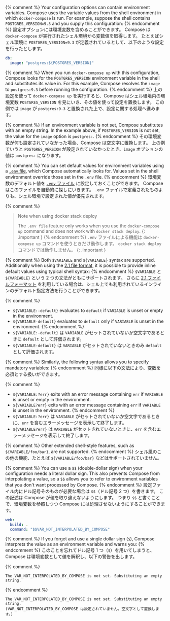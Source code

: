{% comment %}
Your configuration options can contain environment variables. Compose uses the
variable values from the shell environment in which `docker-compose` is run. For
example, suppose the shell contains `POSTGRES_VERSION=9.3` and you supply this
configuration:
{% endcomment %}
設定オプションには環境変数を含めることができます。
Compose は `docker-compose` が実行されたシェル環境から変数値を取得します。
たとえばシェル環境に `POSTGRES_VERSION=9.3` が定義されているとして、以下のような設定を行ったとします。

```yaml
db:
  image: "postgres:${POSTGRES_VERSION}"
```

{% comment %}
When you run `docker-compose up` with this configuration, Compose looks for the
`POSTGRES_VERSION` environment variable in the shell and substitutes its value
in. For this example, Compose resolves the `image` to `postgres:9.3` before
running the configuration.
{% endcomment %}
上の設定を使って `docker-compose up` を実行すると、Compose はシェル環境内の環境変数 `POSTGRES_VERSION` を見にいき、その値を使って設定を置換します。
この例では `image` が `postgres:9.3` と置換された上で、設定に関する処理へ進みます。

{% comment %}
If an environment variable is not set, Compose substitutes with an empty
string. In the example above, if `POSTGRES_VERSION` is not set, the value for
the `image` option is `postgres:`.
{% endcomment %}
その環境変数が何も設定されていなかった場合、Compose は空文字に置換します。
上の例でいうと `POSTGRES_VERSION` が設定されていなかったとき、`image` オプションの値は `postgres:` になります。

{% comment %}
You can set default values for environment variables using a
[`.env` file](/compose/env-file/), which Compose automatically looks for. Values
set in the shell environment override those set in the `.env` file.
{% endcomment %}
環境変数のデフォルト値を [`.env` ファイル](/compose/env-file/) に設定しておくことができます。
Compose はこのファイルを自動的に探しにいきます。
`.env` ファイルで定義されたものよりも、シェル環境で設定された値が優先されます。

{% comment %}
> Note when using docker stack deploy
>
> The `.env file` feature only works when you use the `docker-compose up` command
> and does not work with `docker stack deploy`.
{: .important }
{% endcomment %}
> `.env` ファイルによる機能は `docker-compose up` コマンドを使うときだけ動作します。
> `docker stack deploy` コマンドでは動作しません。
{: .important }

{% comment %}
Both `$VARIABLE` and `${VARIABLE}` syntax are supported. Additionally when using
the [2.1 file format](/compose/compose-file/compose-versioning/#version-21), it is possible to
provide inline default values using typical shell syntax:
{% endcomment %}
`$VARIABLE` と `${VARIABLE}` という 2 つの文法がともにサポートされます。
さらに [2.1 ファイルフォーマット](/compose/compose-file/compose-versioning/#version-21) を利用している場合は、シェル上でも利用されているインラインのデフォルト指定方法を行うことができます。

{% comment %}
- `${VARIABLE:-default}` evaluates to `default` if `VARIABLE` is unset or
  empty in the environment.
- `${VARIABLE-default}` evaluates to `default` only if `VARIABLE` is unset
  in the environment.
{% endcomment %}
- `${VARIABLE:-default}` は `VARIABLE` がセットされていないか空文字であるときに `default` として評価されます。
- `${VARIABLE-default}` は `VARIABLE` がセットされていないときのみ `default` として評価されます。

{% comment %}
Similarly, the following syntax allows you to specify mandatory variables:
{% endcomment %}
同様に以下の文法により、変数を必須とする扱いができます。

{% comment %}
- `${VARIABLE:?err}` exits with an error message containing `err` if
  `VARIABLE` is unset or empty in the environment.
- `${VARIABLE?err}` exits with an error message containing `err` if
  `VARIABLE` is unset in the environment.
{% endcomment %}
- `${VARIABLE:?err}` は `VARIABLE` がセットされていないか空文字であるときに、`err` を含むエラーメッセージを表示して終了します。
- `${VARIABLE?err}` は `VARIABLE` がセットされていないときに、`err` を含むエラーメッセージを表示して終了します。

{% comment %}
Other extended shell-style features, such as `${VARIABLE/foo/bar}`, are not
supported.
{% endcomment %}
シェル風のこの他の機能、たとえば `${VARIABLE/foo/bar}` などはサポートされていません。

{% comment %}
You can use a `$$` (double-dollar sign) when your configuration needs a literal
dollar sign. This also prevents Compose from interpolating a value, so a `$$`
allows you to refer to environment variables that you don't want processed by
Compose.
{% endcomment %}
設定ファイル内にドル記号そのものが必要な場合は `$$`（ドル記号 2 つ）を書きます。
この記述は Compose が値を取り違えないようにします。
つまり `$$` と書くことで、環境変数を参照しつつ Compose には処理させないようにすることができます。

```yaml
web:
  build: .
  command: "$$VAR_NOT_INTERPOLATED_BY_COMPOSE"
```

{% comment %}
If you forget and use a single dollar sign (`$`), Compose interprets the value
as an environment variable and warns you:
{% endcomment %}
このことを忘れてドル記号 1 つ（`$`）を用いてしまうと、Compose は環境変数として値を解釈し、以下の警告を出します。

{% comment %}
```
The VAR_NOT_INTERPOLATED_BY_COMPOSE is not set. Substituting an empty string.
```
{% endcomment %}
```
The VAR_NOT_INTERPOLATED_BY_COMPOSE is not set. Substituting an empty string.
(VAR_NOT_INTERPOLATED_BY_COMPOSE は設定されていません。空文字として置換します。)
```
